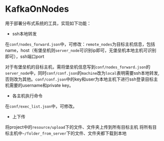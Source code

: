 # KafkaOnNodes
用于部署分布式系统的工具，实现如下功能：

* ssh本地转发

在`conf/nodes_forward.json`中，可修改：`remote_nodes`为目标主机信息，包括name，host（有堡垒机则`server_node`可识别ip即可，无堡垒机本地主机可识别即可），ssh端口port

对于有堡垒机的目标主机，需将堡垒机信息写到`conf/nodes_forward.json`的`server_node`中，同时`conf/conf.json`的`machine`改为`local`表明需要ssh本地转发,否则改为其他。`conf/conf.json`中的key和user为本地主机下进行ssh登录目标主机需要的username和private key。

* 各主机执行命令

在`conf/exec_list.json`中，可修改。

* 上下传

将project中的`resource/upload`下的文件、文件夹上传到所有目标主机
将所有目标主机中`~/folder_from_server`下的文件、文件夹都下载到本地

